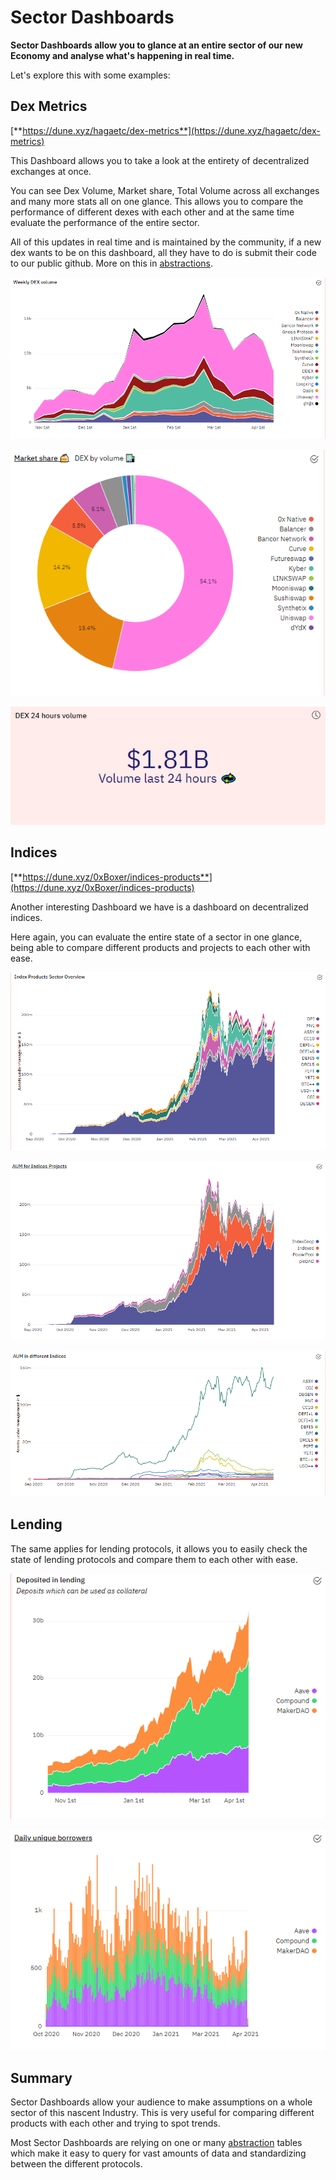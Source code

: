 # Sector Dashboards

**Sector Dashboards allow you to glance at an entire sector of our new Economy and analyse what's happening in real time.**

Let's explore this with some examples:

## Dex Metrics

[**https://dune.xyz/hagaetc/dex-metrics**](https://dune.xyz/hagaetc/dex-metrics)

This Dashboard allows you to take a look at the entirety of decentralized exchanges at once.

You can see Dex Volume, Market share, Total Volume across all exchanges and many more stats all on one glance. This allows you to compare the performance of different dexes with each other and at the same time evaluate the performance of the entire sector.

All of this updates in real time and is maintained by the community, if a new dex wants to be on this dashboard, all they have to do is submit their code to our public github. More on this in [abstractions](../../data-tables/abstractions/).

![](<../../.gitbook/assets/image (7).png>)

![](<../../.gitbook/assets/image (8).png>)

![](<../../.gitbook/assets/image (9).png>)

## Indices

[**https://dune.xyz/0xBoxer/indices-products**](https://dune.xyz/0xBoxer/indices-products)

Another interesting Dashboard we have is a dashboard on decentralized indices.

Here again, you can evaluate the entire state of a sector in one glance, being able to compare different products and projects to each other with ease.

![](<../../.gitbook/assets/image (10).png>)

![](<../../.gitbook/assets/image (11).png>)

![](<../../.gitbook/assets/image (12).png>)

## Lending

The same applies for lending protocols, it allows you to easily check the state of lending protocols and compare them to each other with ease.

![](<../../.gitbook/assets/image (13).png>)

![](<../../.gitbook/assets/image (14).png>)

## Summary

Sector Dashboards allow your audience to make assumptions on a whole sector of this nascent Industry. This is very useful for comparing different products with each other and trying to spot trends.

Most Sector Dashboards are relying on one or many [abstraction](../../data-tables/abstractions/) tables which make it easy to query for vast amounts of data and standardizing between the different protocols.
